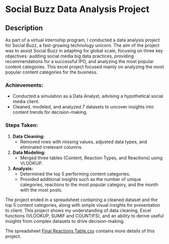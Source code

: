# Social Buzz Data Analysis Project

## Description

As part of a virtual internship program, I conducted a data analysis project for Social Buzz, a fast-growing technology unicorn. The aim of the project was to assist Social Buzz in adapting for global scale, focusing on three key objectives: auditing social media big data practices, providing recommendations for a successful IPO, and analyzing the most popular content categories. This excel project focused mainly on analyzing the most popular content categories for the business.

### Achievements:
- Conducted a simulation as a Data Analyst, advising a hypothetical social media client.
- Cleaned, modeled, and analyzed 7 datasets to uncover insights into content trends for decision-making.

### Steps Taken:
1. **Data Cleaning:**
   - Removed rows with missing values, adjusted data types, and eliminated irrelevant columns.
2. **Data Modeling:**
   - Merged three tables (Content, Reaction Types, and Reactions) using VLOOKUP.
3. **Analysis:**
   - Determined the top 5 performing content categories.
   - Provided additional insights such as the number of unique categories, reactions to the most popular category, and the month with the most posts.

The project ended in a spreadsheet containing a cleaned dataset and the top 5 content categories, along with simple visual insights for presentation to client. This project shows my understanding of data cleaning, Excel functions (VLOOKUP, SUMIF and COUNTIFS), and an ability to derive useful insights from complex datasets to drive decision-making.

The spreadsheet [Final Reactions Table.csv](Project5-Folder/Final%20Reactions%20Table.csv) contains more details of this project. 


